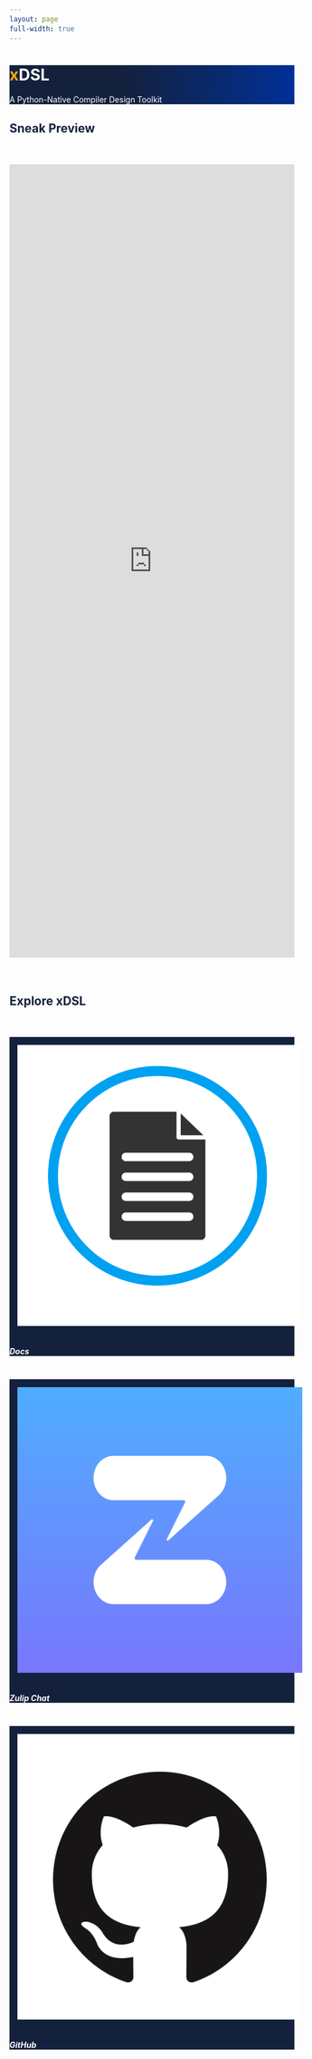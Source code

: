 ```yaml
---
layout: page
full-width: true
---
```


<div class="jumbotron jumbotron-fluid" style="background: rgb(0,0,0);
background: linear-gradient(90deg, rgba(0,0,0,1) 0%, rgba(20,33,61,1) 0%, rgba(20,33,61,1) 40%, rgba(0,48,150,1) 100%, rgba(229,229,229,1) 100%);
￼">
  <div class="container">
    <h1 class="display-4"><span style="color: #fca311; font-weight: bold">x</span><span style="color: white">DSL</span></h1>
    <p class="lead" style="color:white">A Python-Native Compiler Design Toolkit</p>

  </div>
</div>

<div class="container" style="">
  <h2 style="color: #14213d">Sneak Preview</h2>
  <br>
  <br>
  <div style="height: 100em">
  <iframe style="border: 0px; height=100vh" height="100%" width="100%" src="https://nbviewer.org/github/xdslproject/xdsl/blob/main/docs/irdl.ipynb"></iframe>
  </div>
  <br>
  <br>
</div>

<div class="jumbotron jumbotron-fluid">
  <div class="container">
    <h2 style="color: #14213d">Explore xDSL</h2>
    <br>
    <br>
    <div class="row row-cols-1 row-cols-md-3">
      <a href="https://github.com/xdslproject/xdsl/tree/main/docs">
        <div class="col-12 col-md-9">
          <div class="card" style="background-color: rgba(20,33,61,1)">
            <img src="assets/img/documentation.png" class="card-img-top" alt="..." style="padding: 1em">
            <div class="card-body">
              <h5 class="card-title text-center" style="color: white">Docs</h5>
            </div>
          </div>
        </div>
        <br>
      </a>
      <a href="https://xdsl.zulipchat.com/">
        <div class="col-12 col-md-9">
          <div class="card" style="background-color: rgba(20,33,61,1)">
            <img src="assets/img/zulip.png" class="card-img-top" alt="..." style="padding: 1em">
            <div class="card-body">
              <h5 class="card-title text-center" style="color: white">Zulip Chat</h5>
            </div>
          </div>
        </div>
        <br>
      </a>
      <a href="https://github.com/xdslproject/xdsl">
        <div class="col-12 col-md-9">
          <div class="card" style="background-color: rgba(20,33,61,1)">
            <img src="assets/img/github.png" class="card-img-top" alt="..." style="padding: 1em">
            <div class="card-body">
              <h5 class="card-title text-center" style="color: white">GitHub</h5>
            </div>
          </div>
        </div>
      </a>
    </div>
  </div>
</div>
